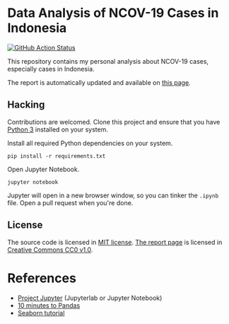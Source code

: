 # Data Analysis of NCOV-19 Cases in Indonesia
[![GitHub Action Status](https://github.com/nieltg/ncov19-id-analysis/workflows/publish/badge.svg)](https://github.com/nieltg/ncov19-id-analysis/actions?query=workflow%3Apublish)

This repository contains my personal analysis about NCOV-19 cases, especially cases in Indonesia.

The report is automatically updated and available on [this page](https://nieltg.github.io/ncov19-id-analysis).

## Hacking

Contributions are welcomed. Clone this project and ensure that you have [Python 3](https://www.python.org/downloads) installed on your system.

Install all required Python dependencies on your system.
```
pip install -r requirements.txt
```

Open Jupyter Notebook.
```
jupyter notebook
```

Jupyter will open in a new browser window, so you can tinker the `.ipynb` file. Open a pull request when you're done.

## License

The source code is licensed in [MIT license](LICENSE).
[The report page](https://nieltg.github.io/ncov19-id-analysis) is licensed in [Creative Commons CC0 v1.0](https://creativecommons.org/publicdomain/zero/1.0/legalcode.txt).

# References

- [Project Jupyter](https://jupyter.org) (Jupyterlab or Jupyter Notebook)
- [10 minutes to Pandas](https://pandas.pydata.org/docs/getting_started/10min.html)
- [Seaborn tutorial](https://seaborn.pydata.org/tutorial.html)
